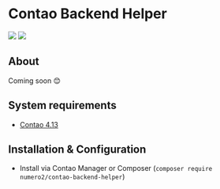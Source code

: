 Contao Backend Helper
====================

[![](https://img.shields.io/packagist/v/numero2/contao-backend-helper.svg?style=flat-square)](https://packagist.org/packages/numero2/contao-backend-helper) [![](https://img.shields.io/badge/License-LGPL%20v3-blue.svg?style=flat-square)](http://www.gnu.org/licenses/lgpl-3.0)


## About

Coming soon 😊


## System requirements

* [Contao 4.13](https://github.com/contao/contao)


## Installation & Configuration

* Install via Contao Manager or Composer (`composer require numero2/contao-backend-helper`)
